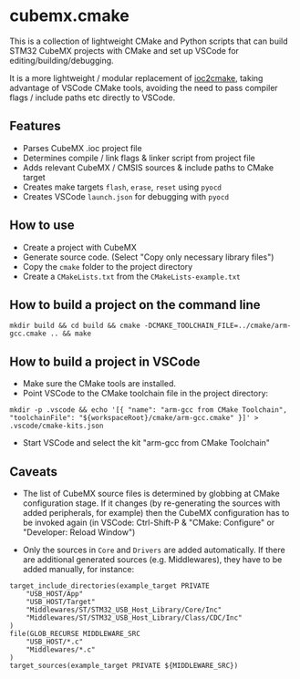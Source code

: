 # cubemx.cmake

This is a collection of lightweight CMake and Python scripts that can build STM32 CubeMX projects with CMake and set up VSCode for editing/building/debugging.

It is a more lightweight / modular replacement of [ioc2cmake](https://github.com/patrislav1/ioc2cmake), taking advantage of VSCode CMake tools, avoiding the need to pass compiler flags / include paths etc directly to VSCode.

## Features

* Parses CubeMX .ioc project file
* Determines compile / link flags & linker script from project file
* Adds relevant CubeMX / CMSIS sources & include paths to CMake target
* Creates make targets `flash`, `erase`, `reset` using `pyocd`
* Creates VSCode `launch.json` for debugging with `pyocd`

## How to use

* Create a project with CubeMX
* Generate source code. (Select "Copy only necessary library files")
* Copy the `cmake` folder to the project directory
* Create a `CMakeLists.txt` from the `CMakeLists-example.txt`

## How to build a project on the command line

```
mkdir build && cd build && cmake -DCMAKE_TOOLCHAIN_FILE=../cmake/arm-gcc.cmake .. && make
```

## How to build a project in VSCode

* Make sure the CMake tools are installed.
* Point VSCode to the CMake toolchain file in the project directory:
```
mkdir -p .vscode && echo '[{ "name": "arm-gcc from CMake Toolchain", "toolchainFile": "${workspaceRoot}/cmake/arm-gcc.cmake" }]' > .vscode/cmake-kits.json
```
* Start VSCode and select the kit "arm-gcc from CMake Toolchain"

## Caveats

* The list of CubeMX source files is determined by globbing at CMake configuration stage. If it changes (by re-generating the sources with added peripherals, for example) then the CubeMX configuration has to be invoked again (in VSCode: Ctrl-Shift-P & "CMake: Configure" or "Developer: Reload Window")

* Only the sources in `Core` and `Drivers` are added automatically. If there are additional generated sources (e.g. Middlewares), they have to be added manually, for instance:
```
target_include_directories(example_target PRIVATE
    "USB_HOST/App"
    "USB_HOST/Target"
    "Middlewares/ST/STM32_USB_Host_Library/Core/Inc"
    "Middlewares/ST/STM32_USB_Host_Library/Class/CDC/Inc"
)
file(GLOB_RECURSE MIDDLEWARE_SRC
    "USB_HOST/*.c"
    "Middlewares/*.c"
)
target_sources(example_target PRIVATE ${MIDDLEWARE_SRC})
```
